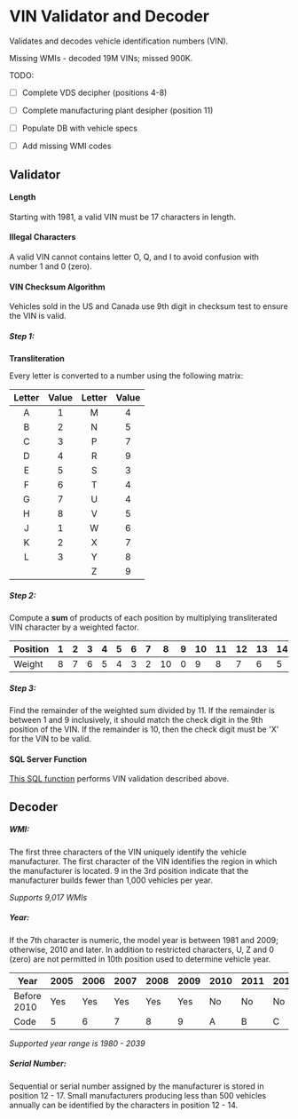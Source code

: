 # VIN Validator and Decoder
Validates and decodes vehicle identification numbers (VIN). 

Missing WMIs - decoded 19M VINs; missed 900K.

TODO: 
- [ ] Complete VDS decipher (positions 4-8)
- [ ] Complete manufacturing plant desipher (position 11)
- [ ] Populate DB with vehicle specs
- [ ] Add missing WMI codes


## Validator

#### Length
Starting with 1981, a valid VIN must be 17 characters in length. 

#### Illegal Characters
A valid VIN cannot contains letter O, Q, and I to avoid confusion with number 1 and 0 (zero).

#### VIN Checksum Algorithm
Vehicles sold in the US and Canada use 9th digit in checksum test to ensure the VIN is valid. 

##### Step 1: 
**Transliteration**

Every letter is converted to a number using the following matrix: 
 
| Letter | Value | Letter | Value |
|:-: |:-:|:-:|:-:|
|A|1|M|4|
|B|2|N|5|
|C|3|P|7|
|D|4|R|9|
|E|5|S|3|
|F|6|T|4|
|G|7|U|4|
|H|8|V|5|
|J|1|W|6|
|K|2|X|7|
|L|3|Y|8|
| | |Z|9|

##### Step 2: 
Compute a **sum** of products of each position by multiplying transliterated VIN character by a weighted factor.

|Position| 1  |  2 |  3 | 4  | 5  | 6  |  7 | 8 | 9 | 10  |  11 |  12 | 13 | 14 | 15 | 16 | 17 |
|---|---|---|---|---|---|---|---|---|---|---|---|---|---|---|---|---|---|
|Weight | 8  | 7  | 6  | 5  | 4  | 3  | 2  | 10  | 0 | 9  | 8  | 7  | 6  | 5  |  4 | 3  |  2 |


##### Step 3: 
Find the remainder of the weighted sum divided by 11. If the remainder is between 1 and 9 inclusively, it should match the check digit in the 9th position of the VIN. If the remainder is 10, then the check digit must be 'X' for the VIN to be valid.



#### SQL Server Function
[This SQL function](https://gist.github.com/dvysotskiy/2fb90e6bda0f2feac0c04243d7751ca5) performs VIN validation described above.


## Decoder

##### WMI:
The first three characters of the VIN uniquely identify the vehicle manufacturer. The first character of the VIN identifies the region in which the manufacturer is located. 9 in the 3rd position indicate that the manufacturer builds fewer than 1,000 vehicles per year.




*Supports 9,017 WMIs*


##### Year:

If the 7th character is numeric, the model year is between 1981 and 2009; otherwise, 2010 and later. In addition to restricted characters, U, Z and 0 (zero) are not permitted in 10th position used to determine vehicle year.

|Year| 2005 | 2006 | 2007 | 2008 |  2009 | 2010 | 2011 | 2012  |  2013 |  2014 | 2015 | 2016 | 2017 | 2018 | 
|---|---|---|---|---|---|---|---|---|---|---|---|---|---|---|
|Before 2010 | Yes  | Yes  | Yes  | Yes  | Yes  | No  | No | No  | No  | No  | No  | No  |  No | No  |
|Code | 5  | 6  | 7  | 8  | 9  | A  | B | C  | D  | E  | F  | G  | H | J  | 

*Supported year range is 1980 - 2039*


##### Serial Number:
Sequential or serial number assigned by the manufacturer is stored in position 12 - 17. Small manufacturers producing less than 500 vehicles annually can be identified by the characters in position 12 - 14.


